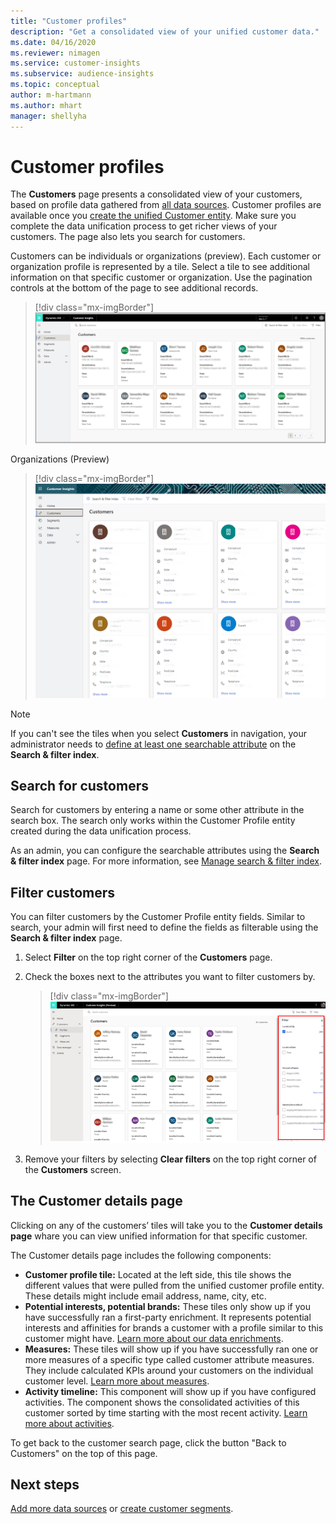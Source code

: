 ```yaml
---
title: "Customer profiles"
description: "Get a consolidated view of your unified customer data."
ms.date: 04/16/2020
ms.reviewer: nimagen
ms.service: customer-insights
ms.subservice: audience-insights
ms.topic: conceptual
author: m-hartmann
ms.author: mhart
manager: shellyha
---
```


# Customer profiles

The **Customers** page presents a consolidated view of your customers, based on profile data gathered from [all data sources](data-sources.md). Customer profiles are available once you [create the unified Customer entity](data-unification.md). Make sure you complete the data unification process to get richer views of your customers. The page also lets you search for customers.

Customers can be individuals or organizations (preview). Each customer or organization profile is represented by a tile. Select a tile to see additional information on that specific customer or organization. Use the pagination controls at the bottom of the page to see additional records.

> [!div class="mx-imgBorder"] 
> ![B2C customer profiles](media/profiles-customers.png "B2C customer profiles")

Organizations (Preview)
> [!div class="mx-imgBorder"] 
> ![B2B customer profiles](media/profile-customers-b2b.png "B2B customer profiles")

> [!NOTE]
> If you can't see the tiles when you select **Customers** in navigation, your administrator needs to [define at least one searchable attribute](search-filter-index.md) on the **Search & filter index**.

## Search for customers

Search for customers by entering a name or some other attribute in the search box. The search only works within the Customer Profile entity created during the data unification process.

As an admin, you can configure the searchable attributes using the **Search & filter index** page. For more information, see [Manage search & filter index](search-filter-index.md).

## Filter customers

You can filter customers by the Customer Profile entity fields. Similar to search, your admin will first need to define the fields as filterable using the **Search & filter index** page.

1. Select **Filter** on the top right corner of the **Customers** page.

2. Check the boxes next to the attributes you want to filter customers by.

   > [!div class="mx-imgBorder"] 
   > ![Customer profiles](media/profiles-customers3.png "Customer profiles")

3. Remove your filters by selecting **Clear filters** on the top right corner of the **Customers** screen.

##  The Customer details page
Clicking on any of the customers’ tiles will take you to the **Customer details page** whare you can view unified information for that specific customer.

The Customer details page includes the following components: 
-	**Customer profile tile:** Located at the left side, this tile shows the different values that were pulled from the unified customer profile entity. These details might include email address, name, city, etc. 
-	**Potential interests, potential brands:** These tiles only show up if you have successfully ran a first-party enrichment. It represents potential interests and affinities for brands a customer with a profile similar to this customer might have. [Learn more about our data enrichments](enrichment-microsoft-graph.md).
-	**Measures:** These tiles will show up if you have successfully ran one or more measures of a specific type called customer attribute measures. They include calculated KPIs around your customers on the individual customer level. [Learn more about measures](measures.md).
-	**Activity timeline:** This component will show up if you have configured activities. The component shows the consolidated activities of this customer sorted by time starting with the most recent activity. [Learn more about activities](activities.md).

To get back to the customer search page, click the button "Back to Customers" on the top of this page.

## Next steps

[Add more data sources](data-sources.md) or [create customer segments](segments.md).
